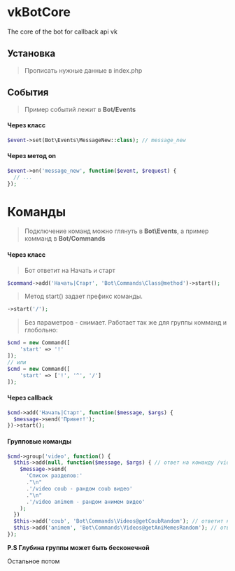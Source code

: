 # vkBotCore
The core of the bot for callback api vk

## Установка
> Прописать нужные данные в index.php

## События
> Пример событий лежит в **Bot/Events**

#### Через класс
```php
$event->set(Bot\Events\MessageNew::class); // message_new
```
#### Через метод on
```php
$event->on('message_new', function($event, $request) {
  // ...
});
```

# Команды

> Подключение команд можно глянуть в **Bot\Events**, а пример комманд в **Bot/Commands**

#### Через класс
> Бот ответит на Начать и старт

```php
$command->add('Начать|Старт', 'Bot\Commands\Class@method')->start(); 
```

> Метод start() задает префикс команды.

```php
->start('/');
```
> Без параметров - снимает.
> Работает так же для группы комманд и глобольно:

```php
$cmd = new Command([
	'start' => '!'
]);
// или
$cmd = new Command([
	'start' => ['!', '^', '/']
]);
```

#### Через callback
```php
$cmd->add('Начать|Старт', function($message, $args) {
  $message->send('Привет!');
})->start();
```

#### Групповые команды
```php
$cmd->group('video', function() {
  $this->add(null, function($message, $args) { // ответ на команду /video
    $message->send(
      'Список разделов:'
      ."\n"
      .'/video coub - рандом coub видео'
      ."\n"
      .'/video animem - рандом анимем видео'
    );
  })
  $this->add('coub', 'Bot\Commands\Videos@getCoubRandom'); // ответит на /video coub
  $this->add('animem', 'Bot\Commands\Videos@getAniMemesRandom'); // ответит на /video animem
});
```

**P.S Глубина группы может быть бесконечной**

Остальное потом
